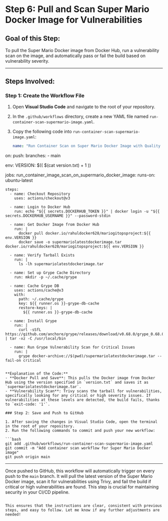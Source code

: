 # Step 6: Pull and Scan Super Mario Docker Image for Vulnerabilities

## Goal of this Step:

To pull the Super Mario Docker image from Docker Hub, run a vulnerability scan on the image, and automatically pass or fail the build based on vulnerability severity.

---

## Steps Involved:

### Step 1: Create the Workflow File

1. Open **Visual Studio Code** and navigate to the root of your repository.
2. In the `.github/workflows` directory, create a new YAML file named `run-container-scan-supermario-image.yaml`.
3. Copy the following code into `run-container-scan-supermario-image.yaml`:

   ```yaml
   name: "Run Container Scan on Super Mario Docker Image with Quality Gate"

on:
  push:
    branches:
      - main

env:
  VERSION: $(( $(cat version.txt) + 1 ))

jobs:
  run_container_image_scan_on_supermario_docker_image:
    runs-on: ubuntu-latest

    steps:
      - name: Checkout Repository
        uses: actions/checkout@v3

      - name: Login to Docker Hub
        run: echo "${{ secrets.DOCKERHUB_TOKEN }}" | docker login -u "${{ secrets.DOCKERHUB_USERNAME }}" --password-stdin

      - name: Get Docker Image from Docker Hub
        run: |
          docker pull docker.io/rahuldocker628/mariogitopsproject:${{ env.VERSION }}
          docker save -o supermariolatestdockerimage.tar docker.io/rahuldocker628/mariogitopsproject:${{ env.VERSION }}

      - name: Verify Tarball Exists
        run: |
          ls -lh supermariolatestdockerimage.tar

      - name: Set up Grype Cache Directory
        run: mkdir -p ~/.cache/grype

      - name: Cache Grype DB
        uses: actions/cache@v3
        with:
          path: ~/.cache/grype
          key: ${{ runner.os }}-grype-db-cache
          restore-keys: |
            ${{ runner.os }}-grype-db-cache

      - name: Install Grype
        run: |
          curl -sSfL https://github.com/anchore/grype/releases/download/v0.68.0/grype_0.68.0_linux_amd64.tar.gz | tar -xz -C /usr/local/bin

      - name: Run Grype Vulnerability Scan for Critical Issues
        run: |
          grype docker-archive://$(pwd)/supermariolatestdockerimage.tar --fail-on critical

   ```

   **Explanation of the Code:**
   - **Docker Pull and Save**: This pulls the Docker image from Docker Hub using the version specified in `version.txt` and saves it as `supermariolatestdockerimage.tar`.
   - **Vulnerability Scan**: Trivy scans the tarball for vulnerabilities, specifically looking for any critical or high severity issues. If vulnerabilities at these levels are detected, the build fails, thanks to `exit-code: '1'`.

### Step 2: Save and Push to GitHub

1. After saving the changes in Visual Studio Code, open the terminal in the root of your repository.
2. Run the following commands to commit and push your new workflow:

   ```bash
   git add .github/workflows/run-container-scan-supermario-image.yaml
   git commit -m "Add container scan workflow for Super Mario Docker image"
   git push origin main
   ```

---

Once pushed to GitHub, this workflow will automatically trigger on every push to the `main` branch. It will pull the latest version of the Super Mario Docker image, scan it for vulnerabilities using Trivy, and fail the build if critical or high vulnerabilities are found. This step is crucial for maintaining security in your CI/CD pipeline.
```

This ensures that the instructions are clear, consistent with previous steps, and easy to follow. Let me know if any further adjustments are needed!
